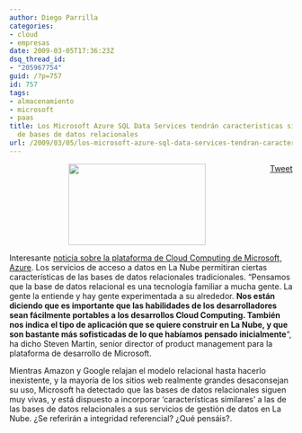 ```yaml
---
author: Diego Parrilla
categories:
- cloud
- empresas
date: 2009-03-05T17:36:23Z
dsq_thread_id:
- "205967754"
guid: /?p=757
id: 757
tags:
- almacenamiento
- microsoft
- paas
title: Los Microsoft Azure SQL Data Services tendrán caracteristicas similares a las
  de bases de datos relacionales
url: /2009/03/05/los-microsoft-azure-sql-data-services-tendran-caracteristicas-similares-a-las-de-bases-de-datos-relacionales/
---
```


<div style="float: right; margin-left: 10px;">
  <a href="https://twitter.com/share" class="twitter-share-button" data-via="nubeblog" data-hashtags="almacenamiento,microsoft,paas" data-count="vertical" data-url="/2009/03/05/los-microsoft-azure-sql-data-services-tendran-caracteristicas-similares-a-las-de-bases-de-datos-relacionales/">Tweet</a>
</div>

<p style="text-align: center;">
  <a href="/wp-content/uploads/windowsazure.jpg"><img class="size-medium wp-image-200 aligncenter" title="windowsazure" src="/wp-content/uploads/windowsazure.jpg" alt="" width="244" height="145" /></a>
</p>

Interesante [noticia sobre la plataforma de Cloud Computing de Microsoft, Azure](http://www.informationweek.com/news/windows/operatingsystems/showArticle.jhtml?articleID=215800205&subSection=Integration). Los servicios de acceso a datos en La Nube permitiran ciertas características de las bases de datos relacionales tradicionales. &#8220;Pensamos que la base de datos relacional es una tecnología familiar a mucha gente. La gente la entiende y hay gente experimentada a su alrededor. **Nos están diciendo que es importante que las habilidades de los desarrolladores sean fácilmente portables a los desarrollos Cloud Computing. También nos indica el tipo de aplicación que se quiere construir en La Nube, y que son bastante más sofisticadas de lo que habíamos pensado inicialmente**&#8220;, ha dicho <span id="articleBody">Steven Martin, senior director of product management para la plataforma de desarrollo de Microsoft.</span>

Mientras Amazon y Google relajan el modelo relacional hasta hacerlo inexistente, y la mayoría de los sitios web realmente grandes desaconsejan su uso, Microsoft ha detectado que las bases de datos relacionales siguen muy vivas, y está dispuesto a incorporar &#8216;características similares&#8217; a las de las bases de datos relacionales a sus servicios de gestión de datos en La Nube. ¿Se referirán a integridad referencial? ¿Qué pensáis?.
